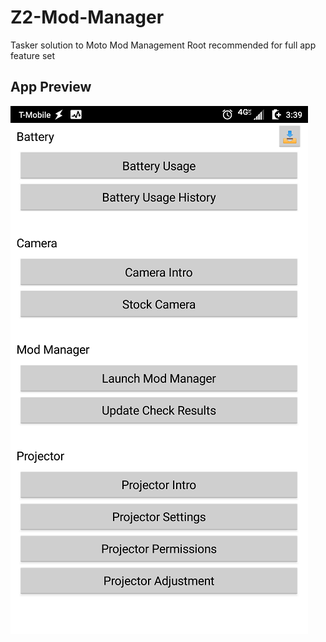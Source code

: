 # Z2-Mod-Manager
Tasker solution to Moto Mod Management
Root recommended for full app feature set

## App Preview
![Application Preview](https://github.com/rcmaehl/Z2-Mod-Manager/blob/master/Preview.png)
